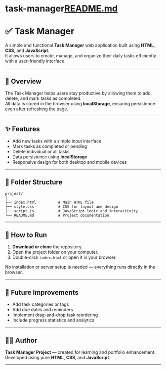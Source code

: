 # task-manager[README.md](https://github.com/user-attachments/files/23153006/README.md)
# ✅ Task Manager

A simple and functional **Task Manager** web application built using **HTML**, **CSS**, and **JavaScript**.  
It allows users to create, manage, and organize their daily tasks efficiently with a user-friendly interface.

---

## 📖 Overview

The Task Manager helps users stay productive by allowing them to add, delete, and mark tasks as completed.  
All data is stored in the browser using **localStorage**, ensuring persistence even after refreshing the page.

---

## ✨ Features

- Add new tasks with a simple input interface  
- Mark tasks as completed or pending  
- Delete individual or all tasks  
- Data persistence using **localStorage**  
- Responsive design for both desktop and mobile devices

---

## 📂 Folder Structure

```
project/
│
├── index.html          # Main HTML file
├── style.css           # CSS for layout and design
├── script.js           # JavaScript logic and interactivity
└── README.md           # Project documentation
```

---

## 🚀 How to Run

1. **Download or clone** the repository.  
2. Open the project folder on your computer.  
3. Double-click `index.html` or open it in your browser.  

No installation or server setup is needed — everything runs directly in the browser.

---

## 🧠 Future Improvements

- Add task categories or tags  
- Add due dates and reminders  
- Implement drag-and-drop task reordering  
- Include progress statistics and analytics

---

## 👨‍💻 Author

**Task Manager Project** — created for learning and portfolio enhancement.  
Developed using pure **HTML**, **CSS**, and **JavaScript**.

---
